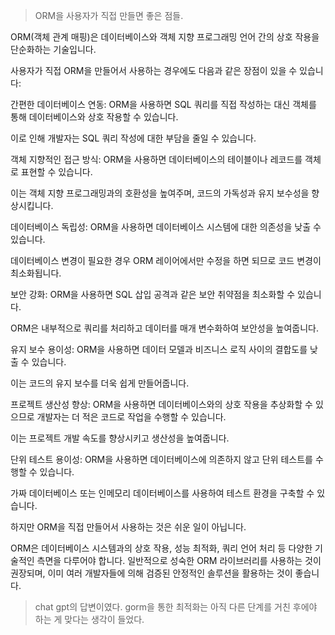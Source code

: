> ORM을 사용자가 직접 만들면 좋은 점들.

ORM(객체 관계 매핑)은 데이터베이스와 객체 지향 프로그래밍 언어 간의 상호 작용을 단순화하는 기술입니다.

사용자가 직접 ORM을 만들어서 사용하는 경우에도 다음과 같은 장점이 있을 수 있습니다:

간편한 데이터베이스 연동: ORM을 사용하면 SQL 쿼리를 직접 작성하는 대신 객체를 통해 데이터베이스와 상호 작용할 수 있습니다. 

이로 인해 개발자는 SQL 쿼리 작성에 대한 부담을 줄일 수 있습니다.

객체 지향적인 접근 방식: ORM을 사용하면 데이터베이스의 테이블이나 레코드를 객체로 표현할 수 있습니다. 

이는 객체 지향 프로그래밍과의 호환성을 높여주며, 코드의 가독성과 유지 보수성을 향상시킵니다.

데이터베이스 독립성: ORM을 사용하면 데이터베이스 시스템에 대한 의존성을 낮출 수 있습니다. 

데이터베이스 변경이 필요한 경우 ORM 레이어에서만 수정을 하면 되므로 코드 변경이 최소화됩니다.

보안 강화: ORM을 사용하면 SQL 삽입 공격과 같은 보안 취약점을 최소화할 수 있습니다. 

ORM은 내부적으로 쿼리를 처리하고 데이터를 매개 변수화하여 보안성을 높여줍니다.

유지 보수 용이성: ORM을 사용하면 데이터 모델과 비즈니스 로직 사이의 결합도를 낮출 수 있습니다. 

이는 코드의 유지 보수를 더욱 쉽게 만들어줍니다.

프로젝트 생산성 향상: ORM을 사용하면 데이터베이스와의 상호 작용을 추상화할 수 있으므로 개발자는 더 적은 코드로 작업을 수행할 수 있습니다. 

이는 프로젝트 개발 속도를 향상시키고 생산성을 높여줍니다.

단위 테스트 용이성: ORM을 사용하면 데이터베이스에 의존하지 않고 단위 테스트를 수행할 수 있습니다. 

가짜 데이터베이스 또는 인메모리 데이터베이스를 사용하여 테스트 환경을 구축할 수 있습니다.

하지만 ORM을 직접 만들어서 사용하는 것은 쉬운 일이 아닙니다. 

ORM은 데이터베이스 시스템과의 상호 작용, 성능 최적화, 쿼리 언어 처리 등 다양한 기술적인 측면을 다루어야 합니다. 
일반적으로 성숙한 ORM 라이브러리를 사용하는 것이 권장되며, 이미 여러 개발자들에 의해 검증된 안정적인 솔루션을 활용하는 것이 좋습니다.

> chat gpt의 답변이였다. gorm을 통한 최적화는 아직 다른 단계를 거친 후에야 하는 게 맞다는 생각이 들었다.